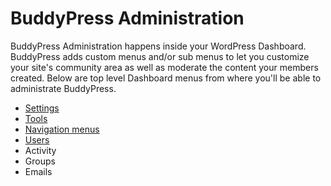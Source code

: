 # BuddyPress Administration

BuddyPress Administration happens inside your WordPress Dashboard. BuddyPress adds custom menus and/or sub menus to let you customize your site's community area as well as moderate the content your members created. Below are top level Dashboard menus from where you'll be able to administrate BuddyPress.

- [Settings](./settings/README.md)
- [Tools](./tools/README.md)
- [Navigation menus](./navigations/README.md)
- [Users](./users/README.md)
- Activity
- Groups
- Emails
